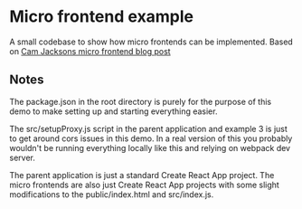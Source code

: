 # Micro frontend example

A small codebase to show how micro frontends can be implemented. Based on [Cam Jacksons micro frontend blog post](https://www.martinfowler.com/articles/micro-frontends.html)

## Notes

The package.json in the root directory is purely for the purpose of this demo to make setting up and starting everything easier.

The src/setupProxy.js script in the parent application and example 3 is just to get around cors issues in this demo. In a real version of this you probably wouldn't be running everything locally like this and relying on webpack dev server.

The parent application is just a standard Create React App project.
The micro frontends are also just Create React App projects with some slight modifications to the public/index.html and src/index.js.